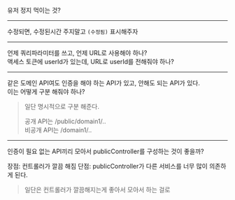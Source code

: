 유저 정지 먹이는 것?

---
수정되면, 수정된시간 주지말고 `(수정됨)` 표시해주자

---
언제 쿼리파라미터를 쓰고, 언제 URL로 사용해야 하나?<br>
액세스 토큰에 userId가 있는데, URL로 userId를 전해줘야 하나?

---
같은 도메인 API여도 인증을 해야 하는 API가 있고, 안해도 되는 API가 있다.<br>
이는 어떻게 구분 해줘야 하나?

> 일단 명시적으로 구분 해준다.
> 
> 공개 API는 /public/domain1/..<br>
> 비공개 API는 /domain1/..

---
인증이 필요 없는 API끼리 모아서 publicController를 구성하는 것이 좋을까?

장점: 컨트롤러가 깔끔 해짐
단점: publicController가 다른 서비스를 너무 많이 의존하게 된다.

> 일단은 컨트롤러가 깔끔해지는게 좋아서 모아서 하는 걸로